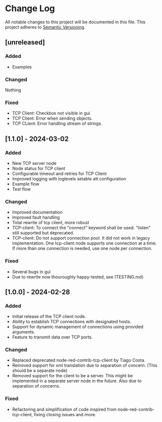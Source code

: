 # Change Log

All notable changes to this project will be documented in this file. This project adheres to [Semantic Versioning](http://semver.org/).

## [unreleased]

### Added
- Examples

### Changed
Nothing

### Fixed
- TCP Client: Checkbox not visible in gui
- TCP Client: Error when sending objects.
- TCP CLient: Error handling stream of strings.

## [1.1.0] - 2024-03-02
### Added
- New TCP server node
- Node status for TCP client
- Configurable timeout and retries for TCP Client
- Improved logging with loglevels setable att configuration
- Example flow
- Test flow

### Changed
- Improved documentation
- Improved fault handling
- Total rewrite of tcp client, more robust
- TCP-client: To connect the "connect" keyword shall be used. "listen" still supported but deprecated.
- TCP-client: Do not support connection pool. It did not work in legacy implementation. One tcp-client node supports one connection at a time. If more than one connection is needed, use one node per connection.

### Fixed
- Several bugs in gui
- Due to rewrite now thouroughly happy-tested, see (TESTING.md)

## [1.0.0] - 2024-02-28
### Added
- Initial release of the TCP client node.
- Ability to establish TCP connections with designated hosts.
- Support for dynamic management of connections using provided arguments.
- Feature to transmit data over TCP ports.

### Changed
- Replaced deprecated node-red-contrib-tcp-client by Tiago Costa.
- Removed support for xml translation due to separation of concern. (This 
should be a separate node)
- Removed support for the client to be a server. This might be implemented in a separate server node in the future. Also due to separation of concerns.

### Fixed
- Refactoring and simplification of code inspired from node-red-contrib-tcp-client, fixing closing issues and more.

